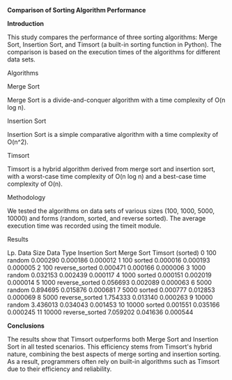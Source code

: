 <b>Comparison of Sorting Algorithm Performance</b>

<b>Introduction</b>

This study compares the performance of three sorting algorithms: Merge Sort, Insertion Sort, and Timsort (a built-in sorting function in Python). The comparison is based on the execution times of the algorithms for different data sets.

Algorithms

Merge Sort

Merge Sort is a divide-and-conquer algorithm with a time complexity of O(n log n).

Insertion Sort

Insertion Sort is a simple comparative algorithm with a time complexity of O(n^2).

Timsort

Timsort is a hybrid algorithm derived from merge sort and insertion sort, with a worst-case time complexity of O(n log n) and a best-case time complexity of O(n).

Methodology

We tested the algorithms on data sets of various sizes (100, 1000, 5000, 10000) and forms (random, sorted, and reverse sorted). The average execution time was recorded using the timeit module.

Results

Lp.    Data Size       Data Type  Insertion Sort  Merge Sort  Timsort (sorted)
0         100          random        0.000290    0.000186          0.000012
1         100          sorted        0.000016    0.000193          0.000005
2         100  reverse_sorted        0.000471    0.000166          0.000006
3        1000          random        0.032153    0.002439          0.000117
4        1000          sorted        0.000151    0.002019          0.000014
5        1000  reverse_sorted        0.056693    0.002089          0.000063
6        5000          random        0.894695    0.015876          0.000681
7        5000          sorted        0.000777    0.012853          0.000069
8        5000  reverse_sorted        1.754333    0.013140          0.000263
9       10000          random        3.436013    0.034043          0.001453
10      10000          sorted        0.001551    0.035166          0.000245
11      10000  reverse_sorted        7.059202    0.041636          0.000544

<b>Conclusions</b>

The results show that Timsort outperforms both Merge Sort and Insertion Sort in all tested scenarios. This efficiency stems from Timsort's hybrid nature, combining the best aspects of merge sorting and insertion sorting. As a result, programmers often rely on built-in algorithms such as Timsort due to their efficiency and reliability.
